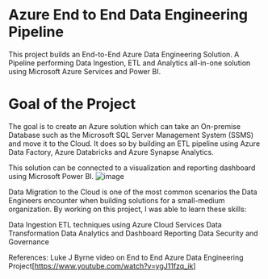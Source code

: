# Azure End to End Data Engineering Pipeline
This project builds an End-to-End Azure Data Engineering Solution. A Pipeline performing Data Ingestion, ETL and Analytics all-in-one solution using Microsoft Azure Services and Power BI.

# Goal of the Project
The goal is to create an Azure solution which can take an On-premise Database such as the Microsoft SQL Server Management System (SSMS) and move it to the Cloud. It does so by building an ETL pipeline using Azure Data Factory, Azure Databricks and Azure Synapse Analytics.

This solution can be connected to a visualization and reporting dashboard using Microsoft Power BI.
![image](https://github.com/user-attachments/assets/d3cb6d8f-506b-4d94-8511-ed3db9334018)



Data Migration to the Cloud is one of the most common scenarios the Data Engineers encounter when building solutions for a small-medium organization. By working on this project, I was able to learn these skills:

Data Ingestion
ETL techniques using Azure Cloud Services
Data Transformation
Data Analytics and Dashboard Reporting
Data Security and Governance

References: Luke J Byrne video on End to End Azure Data Engineering Project[https://www.youtube.com/watch?v=ygJ11fzq_ik] 
